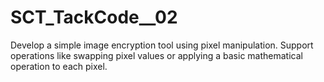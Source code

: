 # SCT_TackCode__02
Develop a simple image encryption tool using pixel manipulation.
Support operations like swapping pixel values or applying a basic mathematical operation to each pixel.
